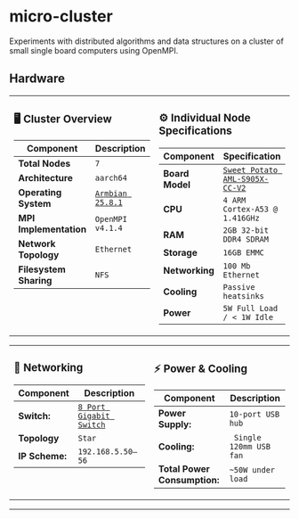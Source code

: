 # micro-cluster
Experiments with distributed algorithms and data structures on a cluster of small single board computers using OpenMPI.

## Hardware

<table>
<tr>
<td width="50%" valign="top">

### 🖥️ Cluster Overview ###

| Component | Description |
|------------|-------------|
| **Total Nodes** | `7` |
| **Architecture** | `aarch64` |
| **Operating System** | [`Armbian 25.8.1`](https://www.armbian.com/) |
| **MPI Implementation** | `OpenMPI v4.1.4` |
| **Network Topology** | `Ethernet` |
| **Filesystem Sharing** | `NFS` |

</td>
<td width="50%" valign="top">

### ⚙️ Individual Node Specifications ###
| Component | Specification |
|------------|---------------|
| **Board Model** | [`Sweet Potato AML-S905X-CC-V2`](https://libre.computer/products/aml-s905x-cc-v2/) |
| **CPU** | `4 ARM Cortex-A53 @ 1.416GHz ` |
| **RAM** | `2GB 32-bit DDR4 SDRAM` |
| **Storage** | `16GB EMMC` |
| **Networking** | `100 Mb Ethernet` |
| **Cooling** | `Passive heatsinks` |
| **Power** | `5W Full Load / < 1W Idle` |

</td>
</tr>
</table>

<table>
<tr>
<td width="50%" valign="top">

### 🧩 Networking ###
| Component | Description |
|------------|---------------|
| **Switch:** | [`8 Port Gigabit Switch`](https://www.amazon.com/TP-Link-Gigabit-Ethernet-Network-Switch/dp/B00A121WN6) |
| **Topology** | `Star`
| **IP Scheme:** | `192.168.5.50–56` |

</td>
<td width="50%" valign="top">

### ⚡ Power & Cooling ###
| Component | Description |
|------------|---------------|
|**Power Supply:** | `10-port USB hub`|
|**Cooling:** | ` Single 120mm USB fan` |
|**Total Power Consumption:** | `~50W under load` |
</td>
</tr>
</table>

---
